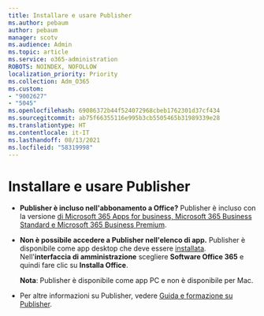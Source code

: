 ```yaml
---
title: Installare e usare Publisher
ms.author: pebaum
author: pebaum
manager: scotv
ms.audience: Admin
ms.topic: article
ms.service: o365-administration
ROBOTS: NOINDEX, NOFOLLOW
localization_priority: Priority
ms.collection: Adm_O365
ms.custom:
- "9002627"
- "5045"
ms.openlocfilehash: 69086372b44f524072968cbeb1762301d37cf434
ms.sourcegitcommit: ab75f66355116e995b3cb5505465b31989339e28
ms.translationtype: HT
ms.contentlocale: it-IT
ms.lasthandoff: 08/13/2021
ms.locfileid: "58319998"
---
```

# <a name="install-and-use-publisher"></a>Installare e usare Publisher

- **Publisher è incluso nell'abbonamento a Office?** Publisher è incluso con la versione [ di Microsoft 365 Apps for business, Microsoft 365 Business Standard e Microsoft 365 Business Premium](https://products.office.com/compare-all-microsoft-office-products?activetab=tab:primaryr2).
- **Non è possibile accedere a Publisher nell'elenco di app.**  Publisher è disponibile come app desktop che deve essere [installata](https://support.office.com/article/Install-Office-apps-from-Office-365-dcf2d841-dac7-455b-9a77-fc8f7ee92702). Nell'**interfaccia di amministrazione** scegliere **Software Office 365** e quindi fare clic su **Installa Office**. 

    **Nota**: Publisher è disponibile come app PC e non è disponibile per Mac.
- Per altre informazioni su Publisher, vedere [Guida e formazione su Publisher](https://support.office.com/publisher).
